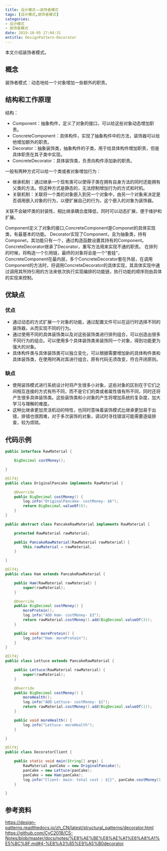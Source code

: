 ```yaml
---
title: 设计模式——装饰者模式
tags: [设计模式,装饰者模式]
categories:
- 设计模式
- 装饰者模式
date: 2019-10-05 17:04:31
entitle: DesignPattern-Decorator
---
```


本文介绍装饰者模式。

<!--more-->

## 概念

装饰者模式：动态地给一个对象增加一些额外的职责。


## 结构和工作原理

结构：
* Component：抽象构件，定义了对象的接口，可以给这些对象动态增加职责。
* ConcreteComponent：具体构件，实现了抽象构件中的方法，装饰器可以给他增加额外的职责。
* Decorator：抽象装饰类，抽象构件的子类，用于给具体构件增加职责，但是具体职责在其子类中实现。
* ConcreteDecorator：具体装饰类，负责向构件添加新的职责。

一般有两种方式可以给一个类或者对象增加行为：
* 继承机制：通过继承一个现有类可以使得子类在拥有自身方法的同时还能拥有父类的方法。但这种方式是静态的，无法控制增加行为的方式和时机。
* 关联机制：关联将一个类的对象嵌入到另一个对象中，由另一个对象来决定是否调用嵌入对象的行为，以便扩展自己的行为，这个嵌入的对象为装饰器。

关联不会破坏类的封装性，相比继承耦合度降低，同时可以动态扩展，便于维护和扩展。

Component定义了对象的接口,ConcreteComponent是Componet的具体实现类，有最基本的功能。
Decorator实现了Component，且为抽象类，持有Componet，其功能只有一个，通过构造函数设置其持有的Component。ConcreteDecorator继承了Decorator，重写方法用来实现不通的职责。
在排列的时候，将构造一个引用链，最终的对象将会是一个“套娃”，ConcreteComponent在最内层，多个ConcreteDecorator套在外层，在调用Component的方法时，将调用ConcreteDecorator的具体实现，其具体实现中通过调用其所持引用的方法来依次执行实现编排的功能链，执行功能的顺序则由具体的实现来控制。

## 优缺点

### 优点
* 通过动态的方式扩展一个对象的功能，通过配置文件可以在运行时选择不同的装饰器，从而实现不同的行为。
* 通过使用不同的具体装饰类以及对这些装饰类进行排列组合，可以创造出很多不同行为的组合。可以使用多个具体装饰类来装饰同一个对象，得到功能更为强大的对象。
* 具体构件类与具体装饰类可以独立变化，可以根据需要增加新的具体构件类和具体装饰类，在使用时再对其进行组合，原有代码无须改变，符合开闭原则。

### 缺点
* 使用装饰模式进行系统设计时将产生很多小对象，这些对象的区别在于它们之间相互连接的方式有所不同，而不是它们的类或者属性值有所不同，同时还将产生很多具体装饰类。这些装饰类和小对象的产生将增加系统的复杂度，加大学习与理解的难度。
* 这种比继承更加灵活机动的特性，也同时意味着装饰模式比继承更加易于出错，排错也很困难，对于多次装饰的对象，调试时寻找错误可能需要逐级排查，较为烦琐。

## 代码示例

```java
public interface RawMaterial {

    BigDecimal costMoney();

}
```

```java
@Slf4j
public class OriginalPancake implements RawMaterial {

    @Override
    public BigDecimal costMoney() {
        log.info("OriginalPancake- costMoney- $6");
        return BigDecimal.valueOf(6);
    }
}
```


```java
public abstract class PancakeRawMaterial implements RawMaterial {

    protected RawMaterial rawMaterial;

    public PancakeRawMaterial(RawMaterial rawMaterial) {
        this.rawMaterial = rawMaterial;
    }

}
```

```java
@Slf4j
public class Ham extends PancakeRawMaterial {

    public Ham(RawMaterial rawMaterial) {
        super(rawMaterial);
    }

    @Override
    public BigDecimal costMoney() {
        moreProtein();
        log.info("ADD Ham- costMoney- $3");
        return rawMaterial.costMoney().add(BigDecimal.valueOf(3));
    }

    public void moreProtein() {
        log.info("Ham- moreProtein");
    }
}
```

```java
@Slf4j
public class Lettuce extends PancakeRawMaterial {

    public Lettuce(RawMaterial rawMaterial) {
        super(rawMaterial);
    }

    @Override
    public BigDecimal costMoney() {
        moreHealth();
        log.info("ADD Lettuce- costMoney- $1");
        return rawMaterial.costMoney().add(BigDecimal.valueOf(1));
    }

    public void moreHealth() {
        log.info("Lettuce- moreHealth");
    }

}
```

```java
@Slf4j
public class DecoratorClient {

    public static void main(String[] args) {
        RawMaterial panCake = new OriginalPancake();
        panCake = new Lettuce(panCake);
        panCake = new Ham(panCake);
        log.info("Client- main- total cost : ${}", panCake.costMoney());
    }

}
```

## 参考资料
<https://design-patterns.readthedocs.io/zh_CN/latest/structural_patterns/decorator.html>
<https://github.com/CyC2018/CS-Notes/blob/master/docs/notes/%E8%AE%BE%E8%AE%A1%E6%A8%A1%E5%BC%8F.md#4-%E8%A3%85%E9%A5%B0decorator>
